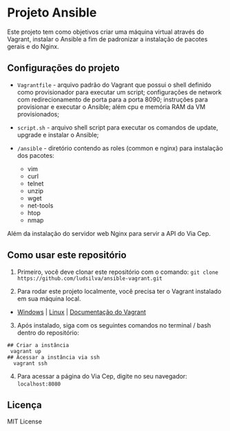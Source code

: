 # Projeto Ansible

Este projeto tem como objetivos criar uma máquina virtual através do Vagrant, instalar o Ansible a fim de padronizar a instalação de pacotes gerais e do Nginx.

## Configurações do projeto

- `Vagrantfile` - arquivo padrão do Vagrant que possui o shell definido como provisionador para executar um script; configurações de network com redirecionamento de porta para a porta 8090; instruções para provisionar e executar o Ansible; além cpu e memória RAM da VM provisionados;

- `script.sh` - arquivo shell script para executar os comandos de update, upgrade e instalar o Ansible;

- `/ansible` - diretório contendo as roles (common e nginx) para instalação dos pacotes:
  - vim
  - curl
  - telnet
  - unzip
  - wget
  - net-tools
  - htop
  - nmap

Além da instalação do servidor web Nginx para servir a API do Via Cep.

## Como usar este repositório
1. Primeiro, você deve clonar este repositório com o comando: `git clone https://github.com/ludsilva/ansible-vagrant.git`

2. Para rodar este projeto localmente, você precisa ter o Vagrant instalado em sua máquina local. 
  - [Windows](https://www.youtube.com/watch?v=yFSm6TXBuDE&ab_channel=VemcomoPY) | [Linux](https://www.youtube.com/watch?v=fwKPiyWaDbU&pp=ygUQaW5zdGFsYXIgdmFncmFudA%3D%3D) | [Documentação do Vagrant](https://developer.hashicorp.com/vagrant/downloads)

3. Após instalado, siga com os seguintes comandos no terminal / bash dentro do repositório:
```
## Criar a instância
 vagrant up
## Acessar a instância via ssh
  vagrant ssh
```

4. Para acessar a página do Via Cep, digite no seu navegador: `localhost:8080`

## Licença

MIT License